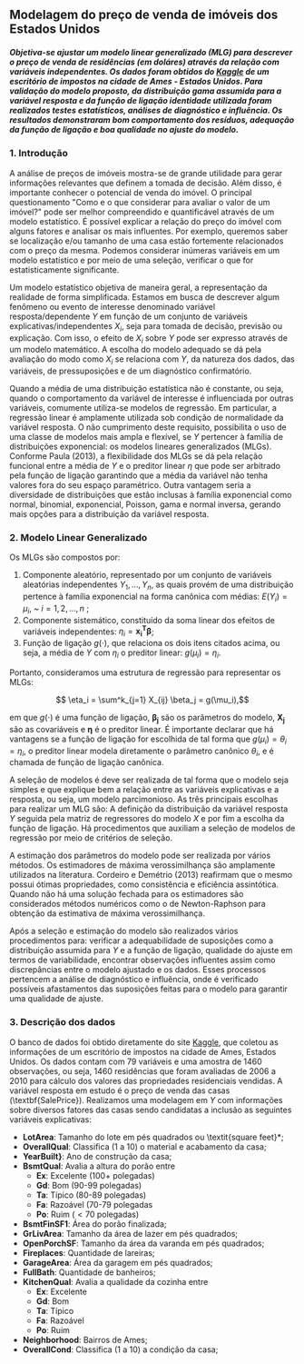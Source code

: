 ## Modelagem do preço de venda de imóveis dos Estados Unidos
##### Objetiva-se ajustar um modelo linear generalizado (MLG) para descrever o preço de venda de residências (em doláres) através da relação com variáveis independentes. Os dados foram obtidos do [Kaggle](https://www.kaggle.com/) de um escritório de impostos na cidade de Ames - Estados Unidos. Para validação do modelo proposto, da distribuição gama assumida para a variável resposta e da função de ligação identidade utilizada foram realizados testes estatísticos, análises de diagnóstico e influência. Os resultados demonstraram bom comportamento dos resíduos, adequação da função de ligação e boa qualidade no ajuste do modelo. 

### 1. Introdução
A análise de preços de imóveis mostra-se de grande utilidade para gerar informações relevantes que definem a tomada de decisão. Além disso, é importante conhecer o potencial de venda do imóvel. 
O principal questionamento "Como e o que considerar para avaliar o valor de um imóvel?" pode ser melhor compreendido e quantificável através de um modelo estatístico. É possível explicar a relação do preço do imóvel com alguns fatores e analisar os mais influentes. Por exemplo, queremos saber se localização e/ou tamanho de uma casa estão fortemente relacionados com o preço da mesma. Podemos considerar inúmeras variáveis em um modelo estatístico e por meio de uma seleção, verificar o que for estatisticamente significante.

Um modelo estatístico objetiva de maneira geral, a representação da realidade de forma simplificada. Estamos em busca de descrever algum fenômeno ou evento de interesse denominado variável resposta/dependente $Y$ em função de um conjunto de variáveis explicativas/independentes $X_i$,  seja para tomada de decisão, previsão ou explicação. Com isso, o efeito de $X_i$ sobre $Y$ pode ser expresso através de um modelo matemático. A escolha do modelo adequado se dá pela avaliação do modo como $X_i$ se relaciona com $Y$, da natureza dos dados, das variáveis, de pressuposições e de um diagnóstico confirmatório.

Quando a média de uma distribuição estatística não é constante, ou seja, quando o comportamento da variável de interesse é influenciada por outras variáveis, comumente utiliza-se modelos de regressão. Em particular, a regressão linear é amplamente utilizada sob condição de normalidade da variável resposta. O não cumprimento deste requisito, possibilita o uso de uma classe de modelos mais ampla e flexível, se $Y$ pertencer à família de distribuições exponencial: os modelos lineares generalizados (MLGs). 
Conforme Paula (2013), a flexibilidade dos MLGs se dá pela relação funcional entre a média de $Y$ e o preditor linear $\eta$ que pode ser arbitrado pela função de ligação garantindo que a média da variável não tenha valores fora do seu espaço paramétrico. Outra vantagem seria a diversidade de distribuições que estão inclusas à família exponencial como normal, binomial, exponencial, Poisson, gama e normal inversa, gerando mais opções para a distribuição da variável resposta.

### 2. Modelo Linear Generalizado

Os MLGs são compostos por:
1. Componente aleatório, representado por um conjunto de variáveis aleatórias independentes  $Y_1, ..., Y_n$, as quais provém de uma distribuição pertence à família exponencial na forma canônica com médias: $E(Y_i)= \mu_i$, ~ $i=1,2, ..., n$ ;
2. Componente sistemático, constituído da soma linear dos efeitos de variáveis independentes: $\eta_i= \mathbf{x_i^T \beta}$;
3. Função de ligação $g(\cdot)$, que relaciona os dois itens citados acima, ou seja, a média de $Y$ com $\eta_i$ o preditor linear: $g(\mu_i)=\eta_i$.

 
Portanto, consideramos uma estrutura de regressão para representar os MLGs:

$$ \eta_i = \sum^k_{j=1}  X_{ij} \beta_j = g(\mu_i),$$

em que $g(\cdot)$ é uma função de ligação, $\mathbf{\beta_j}$ são os parâmetros do modelo, $\mathbf{X_j}$ são as covariáveis e $\mathbf{\eta}$ é o preditor linear. É importante declarar que há vantagens se a função de ligação for escolhida de tal forma que $g(\mu_i)=\theta_i=\eta_i$, o preditor linear modela diretamente o parâmetro canônico $\theta_i$, e é chamada de função de ligação canônica.

A seleção de modelos é deve ser realizada de tal forma que o modelo seja simples e que explique bem a relação entre as variáveis explicativas e a resposta, ou seja, um modelo parcimonioso. As três principais escolhas para realizar um MLG são: A definição da distribuição da variável resposta $Y$ seguida pela matriz de regressores do modelo $X$ e por fim a escolha da função de ligação. Há procedimentos  que auxiliam a seleção de modelos de regressão por meio de critérios de seleção.

A estimação dos parâmetros do modelo pode ser realizada por vários métodos. Os estimadores de máxima verossimilhança são amplamente utilizados na literatura. Cordeiro e Demétrio (2013) reafirmam que o mesmo possui ótimas propriedades, como consistência e eficiência assintótica.
Quando não há uma solução fechada para os estimadores são considerados métodos numéricos como o de Newton-Raphson para obtenção da estimativa de máxima verossimilhança.

Após a seleção e estimação do modelo são realizados vários procedimentos para: verificar a adequabilidade de suposições como a distribuição assumida para $Y$ e a função de ligação, qualidade do ajuste em termos de variabilidade, encontrar observações influentes assim como discrepâncias entre o modelo ajustado e os dados. Esses processos pertencem a análise de diagnóstico e influência, 
onde é verificado possíveis afastamentos das suposições feitas para o modelo para garantir uma qualidade de ajuste.

### 3. Descrição dos dados

O banco de dados foi obtido diretamente do site [Kaggle](https://www.kaggle.com/), que coletou as informações de um escritório de impostos na cidade de Ames, Estados Unidos. Os dados contam com 79 variáveis e uma amostra de 1460 observações, ou seja, 1460 residências que foram avaliadas de 2006 a 2010 para cálculo dos valores das propriedades residenciais vendidas. A variável resposta em estudo é o preço de venda das casas (\textbf{SalePrice}). Realizamos uma modelagem em $Y$ com informações sobre diversos fatores das casas sendo candidatas a inclusão as seguintes variáveis explicativas:

* **LotArea**: Tamanho do lote em pés quadrados ou \textit{square feet}*;
* **OverallQual**: Classifica (1 a 10) o material e acabamento da casa;
* **YearBuilt}**: Ano de construção da casa;
* **BsmtQual**: Avalia a altura do porão entre
  + **Ex**: Excelente ($100+$ polegadas)
  + **Gd**: Bom (90-99 polegadas)
  + **Ta**: Típico (80-89 polegadas)
  + **Fa**: Razoável (70-79 polegadas
  + **Po**: Ruim ($<70$ polegadas)
* **BsmtFinSF1**: Área do porão finalizada;
* **GrLivArea**: Tamanho da área de lazer em pés quadrados;
* **OpenPorchSF**: Tamanho da área da varanda em pés quadrados;
* **Fireplaces**: Quantidade de lareiras;
* **GarageArea**: Área da garagem em pés quadrados;
* **FullBath**: Quantidade de banheiros;
* **KitchenQual**: Avalia a qualidade da cozinha entre
  + **Ex**: Excelente
  + **Gd**: Bom 
  + **Ta**: Típico
  + **Fa**: Razoável
  + **Po**: Ruim
* **Neighborhood**: Bairros de Ames;
* **OverallCond**: Classifica (1 a 10) a condição da casa;
